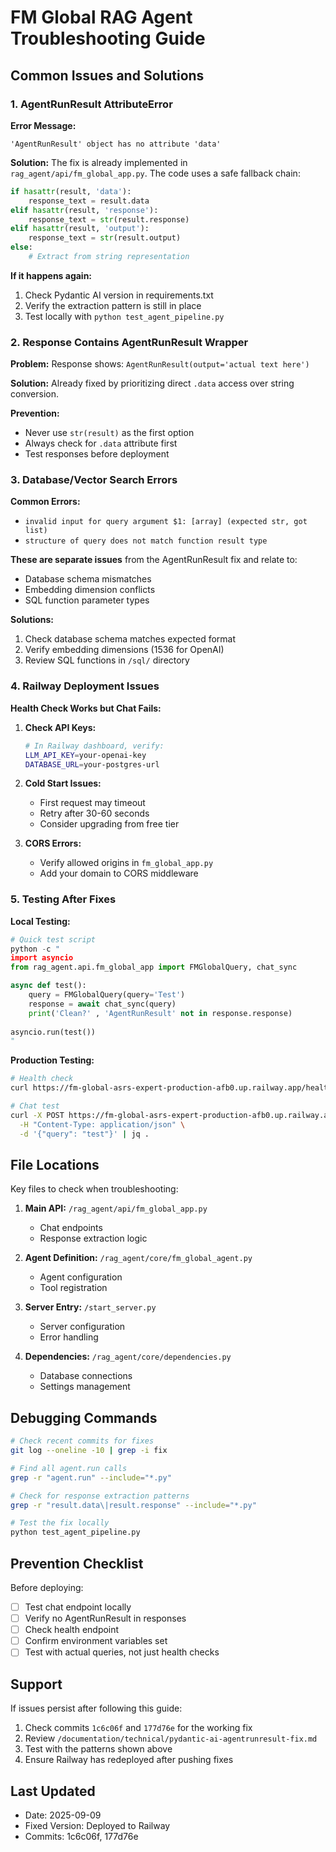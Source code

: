 # FM Global RAG Agent Troubleshooting Guide

## Common Issues and Solutions

### 1. AgentRunResult AttributeError

**Error Message:**
```
'AgentRunResult' object has no attribute 'data'
```

**Solution:**
The fix is already implemented in `rag_agent/api/fm_global_app.py`. The code uses a safe fallback chain:
```python
if hasattr(result, 'data'):
    response_text = result.data
elif hasattr(result, 'response'):
    response_text = str(result.response)
elif hasattr(result, 'output'):
    response_text = str(result.output)
else:
    # Extract from string representation
```

**If it happens again:**
1. Check Pydantic AI version in requirements.txt
2. Verify the extraction pattern is still in place
3. Test locally with `python test_agent_pipeline.py`

### 2. Response Contains AgentRunResult Wrapper

**Problem:**
Response shows: `AgentRunResult(output='actual text here')`

**Solution:**
Already fixed by prioritizing direct `.data` access over string conversion.

**Prevention:**
- Never use `str(result)` as the first option
- Always check for `.data` attribute first
- Test responses before deployment

### 3. Database/Vector Search Errors

**Common Errors:**
- `invalid input for query argument $1: [array] (expected str, got list)`
- `structure of query does not match function result type`

**These are separate issues** from the AgentRunResult fix and relate to:
- Database schema mismatches
- Embedding dimension conflicts
- SQL function parameter types

**Solutions:**
1. Check database schema matches expected format
2. Verify embedding dimensions (1536 for OpenAI)
3. Review SQL functions in `/sql/` directory

### 4. Railway Deployment Issues

**Health Check Works but Chat Fails:**

1. **Check API Keys:**
   ```bash
   # In Railway dashboard, verify:
   LLM_API_KEY=your-openai-key
   DATABASE_URL=your-postgres-url
   ```

2. **Cold Start Issues:**
   - First request may timeout
   - Retry after 30-60 seconds
   - Consider upgrading from free tier

3. **CORS Errors:**
   - Verify allowed origins in `fm_global_app.py`
   - Add your domain to CORS middleware

### 5. Testing After Fixes

**Local Testing:**
```python
# Quick test script
python -c "
import asyncio
from rag_agent.api.fm_global_app import FMGlobalQuery, chat_sync

async def test():
    query = FMGlobalQuery(query='Test')
    response = await chat_sync(query)
    print('Clean?' , 'AgentRunResult' not in response.response)
    
asyncio.run(test())
"
```

**Production Testing:**
```bash
# Health check
curl https://fm-global-asrs-expert-production-afb0.up.railway.app/health

# Chat test
curl -X POST https://fm-global-asrs-expert-production-afb0.up.railway.app/chat \
  -H "Content-Type: application/json" \
  -d '{"query": "test"}' | jq .
```

## File Locations

Key files to check when troubleshooting:

1. **Main API:** `/rag_agent/api/fm_global_app.py`
   - Chat endpoints
   - Response extraction logic

2. **Agent Definition:** `/rag_agent/core/fm_global_agent.py`
   - Agent configuration
   - Tool registration

3. **Server Entry:** `/start_server.py`
   - Server configuration
   - Error handling

4. **Dependencies:** `/rag_agent/core/dependencies.py`
   - Database connections
   - Settings management

## Debugging Commands

```bash
# Check recent commits for fixes
git log --oneline -10 | grep -i fix

# Find all agent.run calls
grep -r "agent.run" --include="*.py"

# Check for response extraction patterns
grep -r "result.data\|result.response" --include="*.py"

# Test the fix locally
python test_agent_pipeline.py
```

## Prevention Checklist

Before deploying:
- [ ] Test chat endpoint locally
- [ ] Verify no AgentRunResult in responses
- [ ] Check health endpoint
- [ ] Confirm environment variables set
- [ ] Test with actual queries, not just health checks

## Support

If issues persist after following this guide:
1. Check commits `1c6c06f` and `177d76e` for the working fix
2. Review `/documentation/technical/pydantic-ai-agentrunresult-fix.md`
3. Test with the patterns shown above
4. Ensure Railway has redeployed after pushing fixes

## Last Updated
- Date: 2025-09-09
- Fixed Version: Deployed to Railway
- Commits: 1c6c06f, 177d76e
